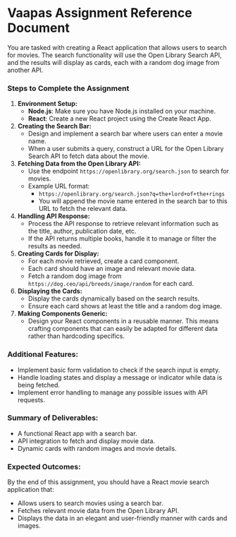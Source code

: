 # Vaapas Assignment Reference Document

You are tasked with creating a React application that allows users to search for movies. The search functionality will use the Open Library Search API, and the results will display as cards, each with a random dog image from another API.

### Steps to Complete the Assignment

1. **Environment Setup:**
    - **Node.js**: Make sure you have Node.js installed on your machine.
    - **React**: Create a new React project using the Create React App.
2. **Creating the Search Bar:**
    - Design and implement a search bar where users can enter a movie name.
    - When a user submits a query, construct a URL for the Open Library Search API to fetch data about the movie.
3. **Fetching Data from the Open Library API:**
    - Use the endpoint `https://openlibrary.org/search.json` to search for movies.
    - Example URL format:
        - `https://openlibrary.org/search.json?q=the+lord+of+the+rings`
        - You will append the movie name entered in the search bar to this URL to fetch the relevant data.
4. **Handling API Response:**
    - Process the API response to retrieve relevant information such as the title, author, publication date, etc.
    - If the API returns multiple books, handle it to manage or filter the results as needed.
5. **Creating Cards for Display:**
    - For each movie retrieved, create a card component.
    - Each card should have an image and relevant movie data.
    - Fetch a random dog image from `https://dog.ceo/api/breeds/image/random` for each card.
6. **Displaying the Cards:**
    - Display the cards dynamically based on the search results.
    - Ensure each card shows at least the title and a random dog image.
7. **Making Components Generic:**
    - Design your React components in a reusable manner. This means crafting components that can easily be adapted for different data rather than hardcoding specifics.

### Additional Features:

- Implement basic form validation to check if the search input is empty.
- Handle loading states and display a message or indicator while data is being fetched.
- Implement error handling to manage any possible issues with API requests.

### Summary of Deliverables:

- A functional React app with a search bar.
- API integration to fetch and display movie data.
- Dynamic cards with random images and movie details.

### Expected Outcomes:

By the end of this assignment, you should have a React movie search application that:

- Allows users to search movies using a search bar.
- Fetches relevant movie data from the Open Library API.
- Displays the data in an elegant and user-friendly manner with cards and images.
